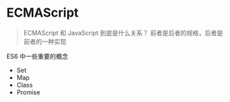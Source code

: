 <!--
 * @Author: your name
 * @Date: 2021-04-02 16:47:03
 * @LastEditTime: 2021-04-02 16:54:46
 * @LastEditors: Please set LastEditors
 * @Description: In User Settings Edit
 * @FilePath: \docsify-based-wiki\docs\ECMAScript\index.md
-->

# ECMAScript

> ECMAScript 和 JavaScript 到底是什么关系？ 前者是后者的规格，后者是前者的一种实现

ES6 中一些重要的概念

- Set
- Map
- Class
- Promise

